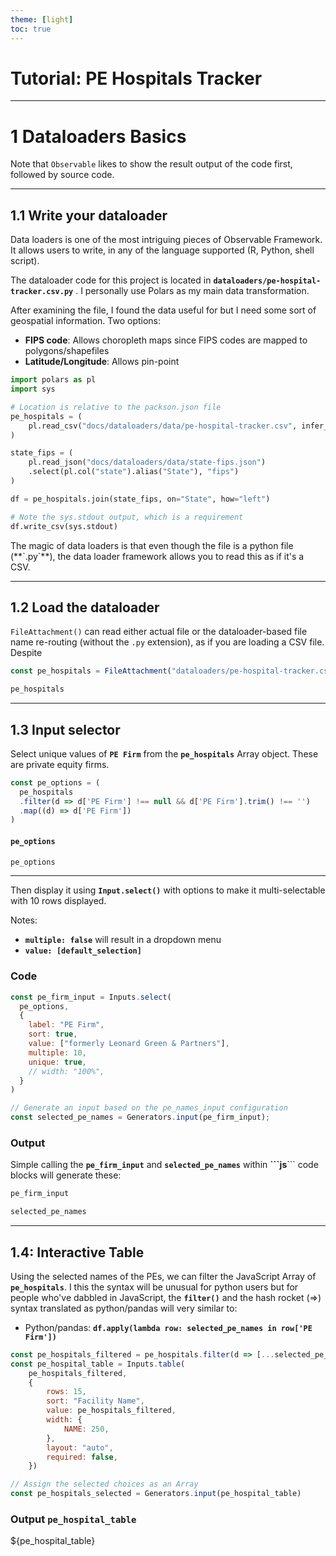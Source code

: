 ```yaml
---
theme: [light]
toc: true
---
```



# Tutorial: PE Hospitals Tracker

------

# 1 Dataloaders Basics

Note that `Observable` likes to show the result output of the code first, followed by source code.

---

## 1.1 Write your dataloader

Data loaders is one of the most intriguing pieces of Observable Framework. It allows users to write, in any of the language supported (R, Python, shell script).

The dataloader code for this project is located in **`dataloaders/pe-hospital-tracker.csv.py`** . I personally use Polars as my main data transformation. 

After examining the file, I found the data useful for but I need some sort of geospatial information. Two options:
- **FIPS code**: Allows choropleth maps since FIPS codes are mapped to polygons/shapefiles
- **Latitude/Longitude**: Allows pin-point


```py
import polars as pl
import sys

# Location is relative to the packson.json file
pe_hospitals = (
    pl.read_csv("docs/dataloaders/data/pe-hospital-tracker.csv", infer_schema_length=100000)
)

state_fips = (
    pl.read_json("docs/dataloaders/data/state-fips.json")
    .select(pl.col("state").alias("State"), "fips")
)

df = pe_hospitals.join(state_fips, on="State", how="left")

# Note the sys.stdout output, which is a requirement
df.write_csv(sys.stdout)
```

<div class="note">The magic of data loaders is that even though the file is a python file (**`.py`**), the data loader framework allows you to read this as if it's a CSV. 
</div>

-------



## 1.2 Load the dataloader

`FileAttachment()` can read either actual file or the dataloader-based file name re-routing (without the `.py` extension), as if you are loading a CSV file. Despite 


```js echo
const pe_hospitals = FileAttachment("dataloaders/pe-hospital-tracker.csv").csv({typed: true})
```

```js echo
pe_hospitals
```


  
---


## 1.3 Input selector

Select unique values of **`PE Firm`** from the **`pe_hospitals`** Array object. These are private equity firms.

```js echo
const pe_options = (
  pe_hospitals
  .filter(d => d['PE Firm'] !== null && d['PE Firm'].trim() !== '')
  .map((d) => d['PE Firm'])
)
```

#### `pe_options`

```js echo=False
pe_options
```

------


Then display it using **`Input.select()`** with options to make it multi-selectable with 10 rows displayed. 

Notes:

- **`multiple: false`** will result in a dropdown menu
- **`value: [default_selection]`** 


### Code

```js echo
const pe_firm_input = Inputs.select(
  pe_options,
  {
    label: "PE Firm", 
    sort: true,       
    value: ["formerly Leonard Green & Partners"],
    multiple: 10,
    unique: true,
    // width: "100%",
  }
)

// Generate an input based on the pe_names_input configuration
const selected_pe_names = Generators.input(pe_firm_input);
```

### Output

Simple calling the **`pe_firm_input`** and **`selected_pe_names`** within **\```js**\``` code blocks will generate these:

```js
pe_firm_input
```

```js echo=False
selected_pe_names
```

------

## 1.4: Interactive Table 

Using the selected names of the PEs, we can filter the JavaScript Array of **`pe_hospitals`**. I this the syntax will be unusual for python users but for people who've dabbled in JavaScript, the **``filter()``** and the hash rocket (=>) syntax translated as python/pandas will very similar to:

- Python/pandas: **`df.apply(lambda row: selected_pe_names in row['PE Firm'])`**


```js echo
const pe_hospitals_filtered = pe_hospitals.filter(d => [...selected_pe_names].includes(d['PE Firm']))
const pe_hospital_table = Inputs.table(
    pe_hospitals_filtered,
    {
        rows: 15,
        sort: "Facility Name",
        value: pe_hospitals_filtered,
        width: {
            NAME: 250,
        },
        layout: "auto",
        required: false,
    })

// Assign the selected choices as an Array
const pe_hospitals_selected = Generators.input(pe_hospital_table)
```

### Output `pe_hospital_table`

${pe_hospital_table}